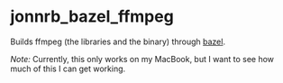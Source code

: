 # jonnrb_bazel_ffmpeg

Builds ffmpeg (the libraries and the binary) through
[bazel](https://bazel.build/).

*Note:* Currently, this only works on my MacBook, but I want to see how much
of this I can get working.
